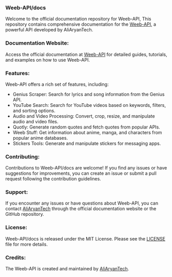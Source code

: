 ### Weeb-API/docs

Welcome to the official documentation repository for Weeb-API, This repository contains comprehensive documentation for the [Weeb-API](https://weeb-api.vercel.app/), a powerful API developed by AliAryanTech.

### Documentation Website: 
Access the official documentation at [Weeb-API](https://weeb-api.vercel.app/) for detailed guides, tutorials, and examples on how to use Weeb-API.

### Features:
Weeb-API offers a rich set of features, including:

- Genius Scraper: Search for lyrics and song information from the Genius API.
- YouTube Search: Search for YouTube videos based on keywords, filters, and sorting options.
- Audio and Video Processing: Convert, crop, resize, and manipulate audio and video files.
- Quotly: Generate random quotes and fetch quotes from popular APIs.
- Weeb Stuff: Get information about anime, manga, and characters from popular anime databases.
- Stickers Tools: Generate and manipulate stickers for messaging apps.

### Contributing:
Contributions to Weeb-API/docs are welcome! If you find any issues or have suggestions for improvements, you can create an issue or submit a pull request following the contribution guidelines.

### Support:
If you encounter any issues or have questions about Weeb-API, you can contact [AliAryanTech](https://github.com/AliAryanTech) through the official documentation website or the GitHub repository.

### License: 
Weeb-API/docs is released under the MIT License. Please see the [LICENSE](LICENSE) file for more details.

### Credits:
The Weeb-API is created and maintained by [AliAryanTech](https://github.com/AliAryanTech).
